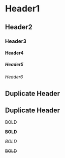 # Header1
## Header2
### Header3
#### Header4
##### Header5
###### Header6

## Duplicate Header

## Duplicate Header

BOLD

**BOLD**

_BOLD_

~~BOLD~~
